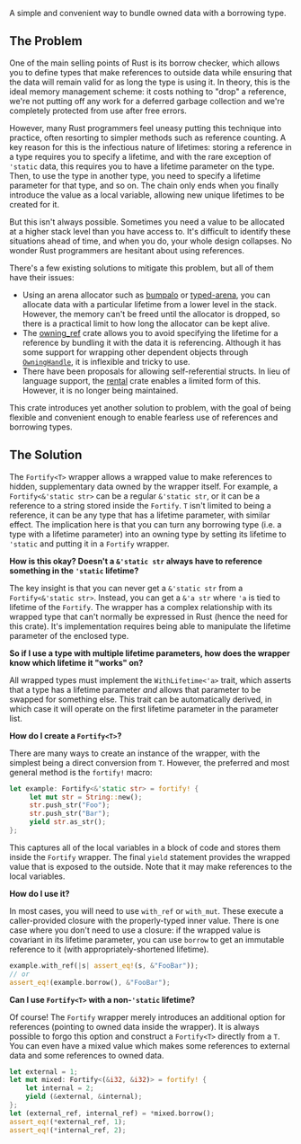 A simple and convenient way to bundle owned data with a borrowing type.

## The Problem

One of the main selling points of Rust is its borrow checker, which allows you to define types
that make references to outside data while ensuring that the data will remain valid for as long
the type is using it. In theory, this is the ideal memory management scheme: it costs nothing to
"drop" a reference, we're not putting off any work for a deferred garbage collection and we're
completely protected from use after free errors.

However, many Rust programmers feel uneasy putting this technique into practice, often resorting
to simpler methods such as reference counting. A key reason for this is the infectious nature of
lifetimes: storing a reference in a type requires you to specify a lifetime, and with the rare
exception of `'static` data, this requires you to have a lifetime parameter on the type. Then, to
use the type in another type, you need to specify a lifetime parameter for that type, and so on.
The chain only ends when you finally introduce the value as a local variable, allowing new unique
lifetimes to be created for it.

But this isn't always possible. Sometimes you need a value to be allocated at a higher stack level
than you have access to. It's difficult to identify these situations ahead of time,
and when you do, your whole design collapses. No wonder Rust programmers are hesitant about using
references.

There's a few existing solutions to mitigate this problem, but all of them have their issues:
* Using an arena allocator such as [bumpalo](https://crates.io/crates/bumpalo) or
[typed-arena](https://crates.io/crates/typed-arena), you can allocate data with a particular
lifetime from a lower level in the stack. However, the memory can't be freed until the allocator
is dropped, so there is a practical limit to how long the allocator can be kept alive.
* The [owning_ref](https://crates.io/crates/owning_ref) crate allows you to avoid specifying the
lifetime for a reference by bundling it with the data it is referencing. Although it has some
support for wrapping other dependent objects through
[`OwningHandle`](http://kimundi.github.io/owning-ref-rs/owning_ref/struct.OwningHandle.html), it is
inflexible and tricky to use.
* There have been proposals for allowing self-referential structs. In lieu of language support,
the [rental](https://crates.io/crates/rental) crate enables a limited form of this. However, it is
no longer being maintained.

This crate introduces yet another solution to problem, with the goal of being flexible and
convenient enough to enable fearless use of references and borrowing types.

## The Solution

The `Fortify<T>` wrapper allows a wrapped value to make references to hidden, supplementary
data owned by the wrapper itself. For example, a `Fortify<&'static str>` can be a regular
`&'static str`, or it can be a reference to a string stored inside the `Fortify`. `T` isn't limited
to being a reference, it can be any type that has a lifetime parameter, with similar
effect. The implication here is that you can turn any borrowing type (i.e. a type with a lifetime
parameter) into an owning type by setting its lifetime to `'static` and putting it in a `Fortify`
wrapper.

**How is this okay? Doesn't a `&'static str` always have to reference something in the `'static`
lifetime?**

The key insight is that you can never get a `&'static str` from a `Fortify<&'static str>`. Instead,
you can get a `&'a str` where `'a` is tied to lifetime of the `Fortify`. The wrapper has a complex
relationship with its wrapped type that can't normally be expressed in Rust (hence the need for
this crate). It's implementation requires being able to manipulate the lifetime parameter of
the enclosed type.

**So if I use a type with multiple lifetime parameters, how does the wrapper know which lifetime
it "works" on?**

All wrapped types must implement the `WithLifetime<'a>` trait, which asserts that a type has a
lifetime parameter *and* allows that parameter to be swapped for something else. This trait can be
automatically derived, in which case it will operate on the first lifetime parameter in the
parameter list.

**How do I create a `Fortify<T>`?**

There are many ways to create an instance of the wrapper, with the simplest being a direct
conversion from `T`. However, the preferred and most general method is the `fortify!` macro:

```rust
let example: Fortify<&'static str> = fortify! {
     let mut str = String::new();
     str.push_str("Foo");
     str.push_str("Bar");
     yield str.as_str();
};
```

This captures all of the local variables in a block of code and stores them inside the `Fortify`
wrapper. The final `yield` statement provides the wrapped value that is exposed to the outside.
Note that it may make references to the local variables.

**How do I use it?**

In most cases, you will need to use `with_ref` or `with_mut`. These execute a caller-provided
closure with the properly-typed inner value. There is one case where you don't need to use a 
closure: if the wrapped value is covariant in its lifetime parameter, you can use `borrow` to get
an immutable reference to it (with appropriately-shortened lifetime).

```rust
example.with_ref(|s| assert_eq!(s, &"FooBar"));
// or
assert_eq!(example.borrow(), &"FooBar");
```

**Can I use `Fortify<T>` with a non-`'static` lifetime?**

Of course! The `Fortify` wrapper merely introduces an additional option for references (pointing to
owned data inside the wrapper). It is always possible to forgo this option and construct a
`Fortify<T>` directly from a `T`. You can even have a mixed value which makes some references to
external data and some references to owned data.

```rust
let external = 1;
let mut mixed: Fortify<(&i32, &i32)> = fortify! {
    let internal = 2;
    yield (&external, &internal);
};
let (external_ref, internal_ref) = *mixed.borrow();
assert_eq!(*external_ref, 1);
assert_eq!(*internal_ref, 2);
```